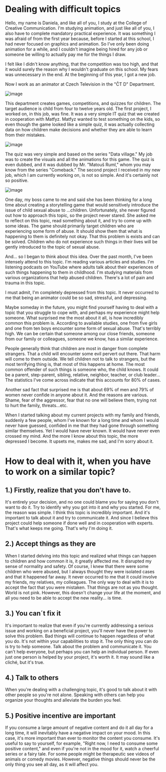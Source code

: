 # Dealing with difficult topics

Hello, my name is Daniela, and like all of you, I study at the College of Creative Communication. I'm studying animation, and just like all of you, I also have to complete mandatory practical experience. It was something I was afraid of from the first year because, before I started at this school, I had never focused on graphics and animation. So I've only been doing animation for a while, and I couldn't imagine being hired for any job or someone be willing to actually pay me for the things I draw.

I felt like I didn't know anything, that the competition was too high, and that it would surely  the reason why I wouldn't graduate on this school.
My fears was unnecessary in the end. At the beginning of this year, I got a new job.

Now I work as an animator at Czech Television in the "ČT D" Department.

![image](https://github.com/Iris711/AJ/assets/149763594/6e4055eb-e184-4bbf-aa8e-5a8b71f0de04)

This department creates games, competitions, and quizzes for children. The target audience is child from four to twelve years old.
The first project, I worked on, in  this job, was fine. It was a very simple IT quiz that we created in cooperation with Matfyz. Matfyz wanted to test something on the kids, so even though the game looked like a simple quiz, it was actually collecting data on how children make decisions and whether they are able to learn from their mistakes.

![image](https://github.com/Iris711/AJ/assets/149763594/50f3e5a9-ca3f-4541-91eb-fcadcc00a534)


The quiz was very simple and based on the series "Data village." My job was to create the visuals and all the animations for this game. The quiz is even dubbed, and it was dubbed by Mr. "Matouš Ruml," whom you may know from the series "Comeback."
The second project I received in my new job, which I am currently working on, is not so simple. And it's certainly not so positive. 

![image](https://github.com/Iris711/AJ/assets/149763594/5b81fb32-2560-4c15-896b-394d29c5b059)


One day, my boss came to me and said she has been thinking for a long time about creating a storytelling game that would sensitively introduce the issue of child sexual abuse to ...children. Unfortunately, she never figured out how to approach this topic, so the project never stared. She asked me to reflect on this topic, read something about it, and try to come up with some ideas. The game should primarily target children who are experiencing some form of abuse. It should show them that what is happening to them is definitely not okay. That this problem is exists and can be solved.
Children who do not experience such things in their lives will be gently introduced to the topic of sexual abuse.

And... so I began to think about this idea. Over the past month, I've been intensely attend to this topic. I'm reading various articles and studies. I'm listening podcasts on YouTube where adults talk about their experiences of such things happening to them in childhood. I'm studying materials from various organizations that help abused children. There's a lot of pain and trauma in this topic.

I must admit, I'm completely depressed from this topic. It never occurred to me that being an animator could be so sad, stressful, and depressing.

Maybe someday in the future, you might find yourself having to deal with a topic that you struggle to cope with, and perhaps my experience might help someone. What surprised me the most about it all, is how incredibly common this problem is. According to available studies, one from five girls and one from ten boys encounter some form of sexual abuse. That's terribly high. We can be certain that someone among our close friends, someone from our family or colleagues, someone we know, has a similar experience.

People generally think that children are most in danger from complete strangers. That a child will encounter some evil pervert out there. That harm will come to them outside. We tell children not to talk to strangers, but the most terrifying thing is, that most of this happens at home. The most common offender of such things is someone who, the child knows. It could be a parent, step-parent, sibling, relative, neighbor, teacher, or club leader... The statistics I've come across indicate that this accounts for 80% of cases.

Another sad fact that surprised me is that about 69% of men and 79% of women never confide in anyone about it. And the reasons are various. Shame, fear of the aggressor, fear that no one will believe them, trying not to hurt the family, threats...etc.

When I started talking about my current projects with my family and friends, suddenly a few people, whom I've known for a long time and whom I would never have guessed, confided in me that they had gone through something similar themselves. Yet I would have never known. It would have never even crossed my mind.
And the more I know about this topic, the more depressed I become. It upsets me, makes me sad, and I'm sorry about it. 

# How to deal with it, when you have to work on a similar topic?

## 1.) Firstly, realize that you don't have to. 
It's entirely your decision, and no one could blame you for saying you don't want to do it. Try to identify why you got into it and why you started. For me, the reason was simple. I think this topic is incredibly important. And it's important to talk about it and try to communicate it. And since I believe this project could help someone if done well and in cooperation with experts. That's what keeps me going. That's why I'm doing it.

## 2.) Accept things as they are 
When I started delving into this topic and realized what things can happen to children and how common it is, it greatly affected me. It disrupted my sense of normality and safety. Of course, I knew that there were some children who were abused, but I always thought they were isolated cases and that it happened far away. It never occurred to me that it could involve my friends, my relatives, my colleagues.
The only way to deal with it is to accept the fact that you were mistaken. That things are not as you thought. World is not pink. However, this doesn't change your life at the moment, and all you need to be able to accept the new reality... is time.

## 3.) You can´t fix it
It's important to realize that even if you're currently addressing a serious issue and working on a beneficial project, you'll never have the power to solve this problem. Bad things will continue to happen regardless of what you do. It's not within your capabilities to stop it. The only thing you can do is try to help someone. Talk about the problem and communicate it. You can't help everyone, but perhaps you can help an individual person. If even just one person is helped by your project, it's worth it. It may sound like a cliché, but it's true.

## 4.) Talk to others
When you're dealing with a challenging topic, it's good to talk about it with other people so you're not alone. Speaking with others can help you organize your thoughts and alleviate the burden you feel.

## 5.) Positive incentive are important
If you consume a large amount of negative content and do it all day for a long time, it will inevitably have a negative impact on your mood. In this case, it's more important than ever to monitor the content you consume. It's useful to say to yourself, for example, "Right now, I need to consume some positive content," and even if you're not in the mood for it, watch a cheerful series or a fairy tale. For some people might be therapeutic see videos of animals or comedy movies. However, negative things should never be the only thing you see all day, as it will affect you.
